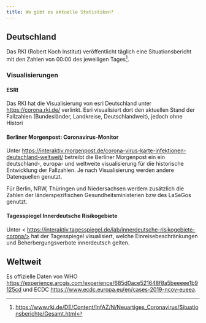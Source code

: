 ```yaml
---
title: Wo gibt es aktuelle Statistiken?
---
```


## Deutschland

Das RKI (Robert Koch Institut) veröffentlicht täglich eine Situationsbericht mit den Zahlen von 00:00 des jeweiligen Tages[^1].

### Visualisierungen

#### ESRI

Das RKI hat die Visualisierung von esri Deutschland unter <https://corona.rki.de/> verlinkt. Esri visualisiert dort den aktuellen
Stand der Fallzahlen (Bundesländer, Landkreise, Deutschlandweit), jedoch ohne Histori

#### Berliner Morgenpost: Coronavirus-Monitor

Unter <https://interaktiv.morgenpost.de/corona-virus-karte-infektionen-deutschland-weltweit/> betreibt die Berliner Morgenpost ein
ein deutschland-, europa- und weltweite visualisierung für die historische Entwicklung der Fallzahlen. Je nach Visualisierung werden
andere Datenquellen genutzt.

Für Berlin, NRW, Thüringen und Niedersachsen werdem zusätzlich die Zahlen der länderspezifischen Gesundheitsministerien bzw des LaSeGos
genutzt.

#### Tagesspiegel Innerdeutsche Risikogebiete

Unter < https://interaktiv.tagesspiegel.de/lab/innerdeutsche-risikogebiete-corona/> hat der Tagesspiegel visualisiert, welche Einreisebeschränkungen
und Beherbergungsverbote innerdeutsch gelten.

## Weltweit

Es offizielle Daten von WHO <https://experience.arcgis.com/experience/685d0ace521648f8a5beeeee1b9125cd> und ECDC <https://www.ecdc.europa.eu/en/cases-2019-ncov-eueea>.

[^1]: https://www.rki.de/DE/Content/InfAZ/N/Neuartiges_Coronavirus/Situationsberichte/Gesamt.html
